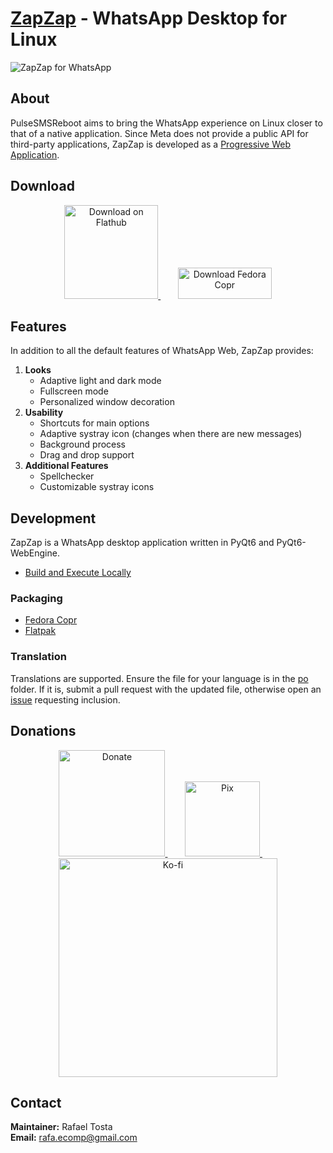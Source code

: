 # [ZapZap](https://rtosta.com/zapzap-web/) - WhatsApp Desktop for Linux 
![ZapZap for WhatsApp](share/screenshot/default.png)

## About
PulseSMSReboot aims to bring the WhatsApp experience on Linux closer to that of a native application. Since Meta does not provide a public API for third-party applications, ZapZap is developed as a [Progressive Web Application](https://en.wikipedia.org/wiki/Progressive_web_app).

## Download
<p align="center">
    <a href="https://flathub.org/apps/details/com.rtosta.zapzap">
        <img alt="Download on Flathub" src="https://flathub.org/assets/badges/flathub-badge-en.png" width="150">
    </a>
    &nbsp;&nbsp;&nbsp;&nbsp;&nbsp;&nbsp;
    <a href="https://copr.fedorainfracloud.org/coprs/rafatosta/zapzap/">
        <img alt="Download Fedora Copr" src="https://redhat.discourse-cdn.com/fedoraproject/original/1X/c5f38bdccf3bed038510138b9dc16b3bf01b6e13.png" width="150" height="50">
    </a>
</p>

## Features
In addition to all the default features of WhatsApp Web, ZapZap provides:
1. **Looks**
   - Adaptive light and dark mode
   - Fullscreen mode
   - Personalized window decoration
2. **Usability**
   - Shortcuts for main options
   - Adaptive systray icon (changes when there are new messages)
   - Background process
   - Drag and drop support
3. **Additional Features**
   - Spellchecker
   - Customizable systray icons

## Development
ZapZap is a WhatsApp desktop application written in PyQt6 and PyQt6-WebEngine.

- [Build and Execute Locally](/_run/README.md)

### Packaging
- [Fedora Copr](/_packaging/fedora/zapzap.spec)
- [Flatpak](/_packaging/flatpak/README.md)

### Translation
Translations are supported. Ensure the file for your language is in the [po](/po) folder. If it is, submit a pull request with the updated file, otherwise open an [issue](https://github.com/rafatosta/zapzap/issues) requesting inclusion.

## Donations
<p align="center">
    <a href="https://www.paypal.com/donate/?business=E7R4BVR45GRC2&no_recurring=0&item_name=ZapZap+-+Whatsapp+Desktop+for+linux%0AAn+unofficial+WhatsApp+desktop+application+written+in+Pyqt6+%2B+PyQt6-WebEngine.&currency_code=USD">
        <img alt="Donate" src="share/logos/PayPal.svg" width="170">
    </a>
    &nbsp;&nbsp;&nbsp;&nbsp;&nbsp;&nbsp;
    <a href="https://nubank.com.br/pagar/3c3r2/LS2hiJJKzv">
        <img alt="Pix" src="share/logos/pix.png" width="120">
    </a>
    &nbsp;&nbsp;&nbsp;&nbsp;&nbsp;&nbsp;
    <a href="https://ko-fi.com/X8X2E1OLG">
        <img alt="Ko-fi" src="https://ko-fi.com/img/githubbutton_sm.svg" width="350">
    </a>
</p>

## Contact
**Maintainer:** Rafael Tosta<br/>
**Email:** [rafa.ecomp@gmail.com](mailto:rafa.ecomp@gmail.com)
